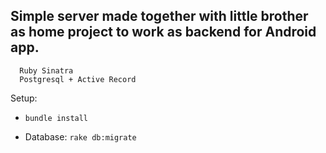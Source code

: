 Simple server made together with little brother as home project to work as backend for Android app.
-----------------------

      Ruby Sinatra
      Postgresql + Active Record


Setup:
- `bundle install`

- Database:
`rake db:migrate`

